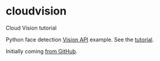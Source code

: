 # cloudvision
Cloud Vision tutorial

Python face detection [Vision API](https://cloud.google.com/vision/) example.
See the [tutorial](https://cloud.google.com/vision/docs/face-tutorial).

Initially coming [from GitHub](https://github.com/GoogleCloudPlatform/cloud-vision/tree/master/python/face_detection).
